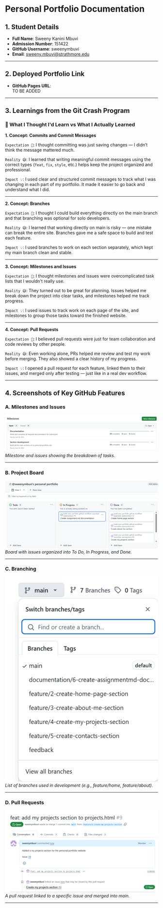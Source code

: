 # Personal Portfolio Documentation

## 1. Student Details

- **Full Name**: Sweeny Kanini Mbuvi  
- **Admission Number**: 151422
- **GitHub Username**: sweenymbuvi  
- **Email**: sweeny.mbuvi@strathmore.edu

---

## 2. Deployed Portfolio Link

- **GitHub Pages URL**:  
 TO BE ADDED
---

## 3. Learnings from the Git Crash Program

### 🧠 What I Thought I'd Learn vs What I Actually Learned

**1. Concept: Commits and Commit Messages**

`Expectation 👀`: I thought committing was just saving changes — I didn’t think the message mattered much.

`Reality 😅`: I learned that writing meaningful commit messages using the correct types (`feat`, `fix`, `style`, etc.) helps keep the project organized and professional.

`Impact 💡`: I used clear and structured commit messages to track what I was changing in each part of my portfolio. It made it easier to go back and understand what I did.

---

**2. Concept: Branches**

`Expectation 👀`: I thought I could build everything directly on the main branch and that branching was optional for solo developers.

`Reality 😅`: I learned that working directly on main is risky — one mistake can break the entire site. Branches gave me a safe space to build and test each feature.

`Impact 💡`: I used branches to work on each section separately, which kept my main branch clean and stable.

---

**3. Concept: Milestones and Issues**

`Expectation 👀`: I thought milestones and issues were overcomplicated task lists that I wouldn't really use.

`Reality 😅`: They turned out to be great for planning. Issues helped me break down the project into clear tasks, and milestones helped me track progress.

`Impact 💡`: I used issues to track work on each page of the site, and milestones to group those tasks toward the finished website.

---

**4. Concept: Pull Requests**

`Expectation 👀`: I believed pull requests were just for team collaboration and code reviews by other people.

`Reality 😅`: Even working alone, PRs helped me review and test my work before merging. They also showed a clear history of my progress.

`Impact 💡`: I opened a pull request for each feature, linked them to their issues, and merged only after testing — just like in a real dev workflow.

---

## 4. Screenshots of Key GitHub Features

### A. Milestones and Issues

![Milestones and Issues](screenshots/milestones.png)  
*Milestone and issues showing the breakdown of tasks.*

---

### B. Project Board

![Project Board](screenshots/board.png)  
*Board with issues organized into To Do, In Progress, and Done.*

---

### C. Branching

![Branch List](screenshots/branches.png)  
*List of branches used in development (e.g., feature/home, feature/about).*

---

### D. Pull Requests

![Pull Request](screenshots/request.png)  
*A pull request linked to a specific issue and merged into main.*

---

